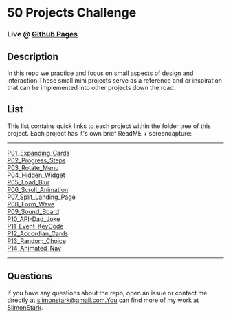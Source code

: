 
# 50 Projects Challenge

### Live @ [Github Pages](https://siimonstark.github.io/50Projects50Days/)

## Description
In this repo we practice and focus on small aspects of design and interaction.These small mini projects serve as a reference and or inspiration that can be implemented into other projects down the road.

## List
This list contains quick links to each project within the folder tree of this project.
Each project has it's own brief ReadME + screencapture:

<hr>

[P01_Expanding_Cards](https://github.com/SiimonStark/50Projects50Days/tree/main/P01_Expanding_Cards)<br>[P02_Progress_Steps](https://github.com/SiimonStark/50Projects50Days/tree/main/P02_Progress_Steps)<br>[P03_Rotate_Menu](https://github.com/SiimonStark/50Projects50Days/tree/main/P03_Rotate_Menu)<br>[P04_Hidden_Widget](https://github.com/SiimonStark/50Projects50Days/tree/main/P04_Hidden_Widget)<br>[P05_Load_Blur](https://github.com/SiimonStark/50Projects50Days/tree/main/P05_Load_Blur)<br>[P06_Scroll_Animation](https://github.com/SiimonStark/50Projects50Days/tree/main/P06_Scroll_Animation)<br>[P07_Split_Landing_Page](https://github.com/SiimonStark/50Projects50Days/tree/main/P07_Split_Landing_Page)<br>[P08_Form_Wave](https://github.com/SiimonStark/50Projects50Days/tree/main/P08_Form_Wave)<br>[P09_Sound_Board](https://github.com/SiimonStark/50Projects50Days/tree/main/P09_Sound_Board)<br>[P10_API-Dad_Joke](https://github.com/SiimonStark/50Projects50Days/tree/main/P10_API-Dad_Joke)<br>[P11_Event_KeyCode](https://github.com/SiimonStark/50Projects50Days/tree/main/P11_Event_KeyCode)<br>[P12_Accordian_Cards](https://github.com/SiimonStark/50Projects50Days/tree/main/P12_Accordian_Cards)<br>[P13_Random_Choice](https://github.com/SiimonStark/50Projects50Days/tree/main/P13_Random_Choice)<br>[P14_Animated_Nav](https://github.com/SiimonStark/50Projects50Days/tree/main/P14_Animated_Nav)

<hr>

## Questions

If you have any questions about the repo, open an issue or contact me directly at siimonstark@gmail.com.You can find more of my work at [SiimonStark](https://github.com/siimonstark/).

